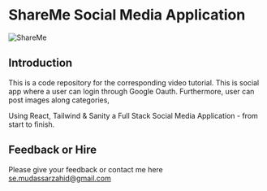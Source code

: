 # ShareMe Social Media Application
![ShareMe](https://i.ibb.co/8cLfj3X/image.png)

## Introduction
This is a code repository for the corresponding video tutorial. This is social app where a user can login through Google Oauth. Furthermore, user can post images along categories, 

Using React, Tailwind & Sanity a Full Stack Social Media Application - from start to finish.

## Feedback or Hire
Please give your feedback or contact me here se.mudassarzahid@gmail.com
